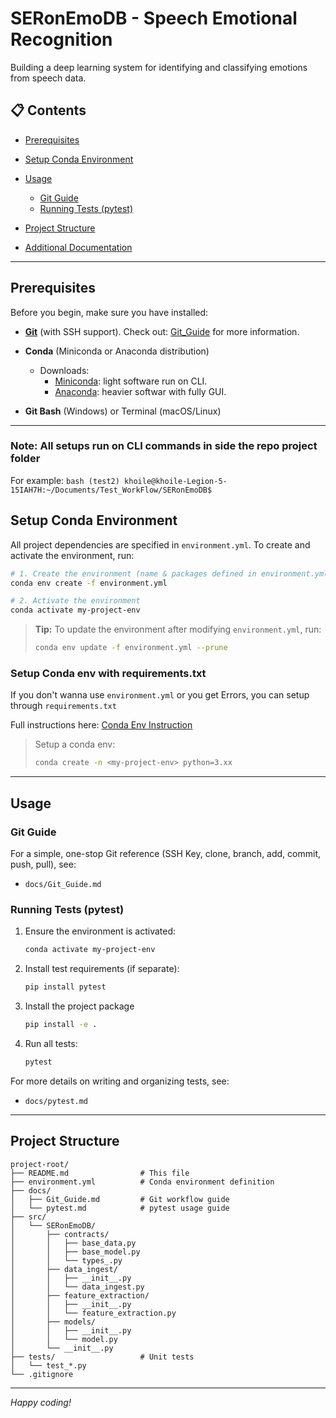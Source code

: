# SERonEmoDB - Speech Emotional Recognition

Building a deep learning system for identifying and classifying emotions from speech data.


## 📋 Contents

* [Prerequisites](#prerequisites)
* [Setup Conda Environment](#setup-conda-environment)
* [Usage](#usage)

  * [Git Guide](#git-guide)
  * [Running Tests (pytest)](#running-tests-pytest)
* [Project Structure](#project-structure)
* [Additional Documentation](#additional-documentation)

---

## Prerequisites

Before you begin, make sure you have installed:

* **[Git](https://git-scm.com/)** (with SSH support). Check out: [Git_Guide](docs%20/Git_Guide.md) for more information.
* **Conda** (Miniconda or Anaconda distribution)

  * Downloads: 
    * [Miniconda](https://docs.conda.io/en/latest/miniconda.html): light software run on CLI.
    * [Anaconda](https://www.anaconda.com/download): heavier softwar with fully GUI.
* **Git Bash** (Windows) or Terminal (macOS/Linux)

---

### Note: All setups run on CLI commands in side the repo project folder
For example:
    ```bash
    (test2) khoile@khoile-Legion-5-15IAH7H:~/Documents/Test_WorkFlow/SERonEmoDB$
    ```

## Setup Conda Environment

All project dependencies are specified in `environment.yml`. To create and activate the environment, run:

```bash
# 1. Create the environment (name & packages defined in environment.yml)
conda env create -f environment.yml

# 2. Activate the environment
conda activate my-project-env
```

> **Tip:** To update the environment after modifying `environment.yml`, run:
>
> ```bash
> conda env update -f environment.yml --prune
> ```

### Setup Conda env with requirements.txt

If you don't wanna use `environment.yml` or you get Errors, you can setup through `requirements.txt`

Full instructions here: [Conda Env Instruction](https://docs.conda.io/projects/conda/en/latest/user-guide/tasks/manage-environments.html)

> Setup a conda env:
> ```bash
> conda create -n <my-project-env> python=3.xx
> ```

---

## Usage

### Git Guide

For a simple, one-stop Git reference (SSH Key, clone, branch, add, commit, push, pull), see:

* `docs/Git_Guide.md`

### Running Tests (pytest)

1. Ensure the environment is activated:

   ```bash
   conda activate my-project-env
   ```
2. Install test requirements (if separate):

   ```bash
   pip install pytest
   ```
3. Install the project package
    ```bash
    pip install -e . 
    ```
4. Run all tests:

   ```bash
   pytest
   ```

For more details on writing and organizing tests, see:

* `docs/pytest.md`

---

## Project Structure

```text
project-root/
├── README.md                # This file
├── environment.yml          # Conda environment definition
├── docs/
│   ├── Git_Guide.md         # Git workflow guide
│   └── pytest.md            # pytest usage guide
├── src/
│   └── SERonEmoDB/
│       ├── contracts/
│       │   ├── base_data.py
│       │   ├── base_model.py
│       │   └── types_.py
│       ├── data_ingest/
│       │   ├── __init__.py
│       │   └── data_ingest.py
│       ├── feature_extraction/
│       │   ├── __init__.py
│       │   └── feature_extraction.py
│       ├── models/
│       │   ├── __init__.py
│       │   └── model.py
│       └── __init__.py
├── tests/                   # Unit tests
│   └── test_*.py
└── .gitignore
```

---

*Happy coding!*
